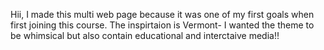 Hii, I made this multi web page because it was one of my first goals when first joining this course.
The inspirtaion is Vermont- I wanted the theme to be whimsical but also contain educational and interctaive 
media!!